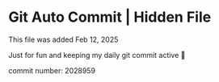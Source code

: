 # Git Auto Commit | Hidden File

This file was added Feb 12, 2025

Just for fun and keeping my daily git commit active 🤪

commit number: 2028959
